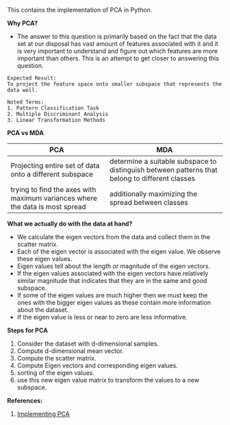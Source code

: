 This contains the implementation of PCA in Python. 

**Why PCA?**
- The answer to this question is primarily based on the fact that the data set at our disposal has vast amount of features associated with it and it is very important to understand and figure out which features are more important than others. This is an attempt to get closer to answering this question.

```
Expected Result:  
To project the feature space onto smaller subspace that represents the data well.

Noted Terms:
1. Pattern Classification Task
2. Multiple Discriminant Analysis
3. Linear Transformation Methods
```
**PCA vs MDA**  

|PCA|MDA|
|---|---|
|Projecting entire set of data onto a different subspace| determine a suitable subspace to distinguish between patterns that belong to different classes|
|trying to find the axes with maximum variances where the data is most spread|additionally maximizing the spread between classes|

**What we actually do with the data at hand?**
- We calculate the eigen vectors from the data and collect them in the scatter matrix.
- Each of the eigen vector is associated with the eigen value. We observe these eigen values. 
- Eigen values tell about the length or magnitude of the eigen vectors. 
- If the eigen values associated with the eigen vectors have relatively similar magnitude that indicates that they are in the same and good subspace.
- If some of the eigen values are much higher then we must keep the ones with the bigger eigen values as these contain more information about the dataset.
- If the eigen value is less or near to zero are less informative.

**Steps for PCA**  
1. Consider the dataset with d-dimensional samples.
2. Compute d-dimensional mean vector.
3. Compute the scatter matrix.
4. Compute Eigen vectors and corresponding eigen values.
5. sorting of the eigen values.
6. use this new eigen value matrix to transform the values to a new subspace.

**References:**  
1. [Implementing PCA](https://sebastianraschka.com/Articles/2014_pca_step_by_step.html)
